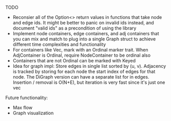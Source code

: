 TODO
 - Reconsier all of the Option<> return values in functions that take node and edge ids. It might be better to panic on invalid ids instead, and document "valid ids" as a precondition of using the library
 - Implement node containers, edge containers, and adj containers that you can mix and match to plug into a single Graph struct to achieve different time complexities and functionality
 - For containers like Vec<Node>, mark with an Ordinal marker trait. When AdjContainer is Ordinal, require NodeContainer to be ordinal also
 - Containers that are not Ordinal can be marked with Keyed
 - Idea for graph impl: Store edges in single list sorted by (u, v). Adjacency is tracked by storing for each node the start index of edges for that node. The DiGraph version can have a separate list for in edges. Insertion / removal is O(N+E), but iteration is very fast since it's just one vec

Future functionality:
- Max flow
- Graph visualization
